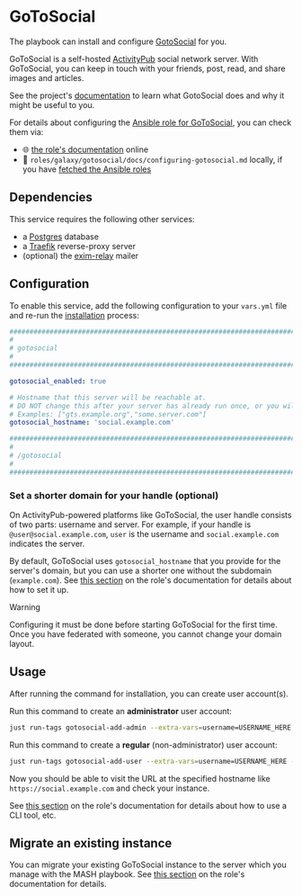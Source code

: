 <!--
SPDX-FileCopyrightText: 2020 - 2024 MDAD project contributors
SPDX-FileCopyrightText: 2020 - 2024 Slavi Pantaleev
SPDX-FileCopyrightText: 2020 Aaron Raimist
SPDX-FileCopyrightText: 2020 Chris van Dijk
SPDX-FileCopyrightText: 2020 Dominik Zajac
SPDX-FileCopyrightText: 2020 Mickaël Cornière
SPDX-FileCopyrightText: 2022 François Darveau
SPDX-FileCopyrightText: 2022 Julian Foad
SPDX-FileCopyrightText: 2022 Warren Bailey
SPDX-FileCopyrightText: 2023 Antonis Christofides
SPDX-FileCopyrightText: 2023 Felix Stupp
SPDX-FileCopyrightText: 2023 Julian-Samuel Gebühr
SPDX-FileCopyrightText: 2023 Pierre 'McFly' Marty
SPDX-FileCopyrightText: 2024 - 2025 Suguru Hirahara

SPDX-License-Identifier: AGPL-3.0-or-later
-->

# GoToSocial

The playbook can install and configure [GotoSocial](https://gotosocial.org/) for you.

GoToSocial is a self-hosted [ActivityPub](https://activitypub.rocks/) social network server. With GoToSocial, you can keep in touch with your friends, post, read, and share images and articles.

See the project's [documentation](https://docs.gotosocial.org/) to learn what GotoSocial does and why it might be useful to you.

For details about configuring the [Ansible role for GoToSocial](https://github.com/mother-of-all-self-hosting/ansible-role-gotosocial), you can check them via:
- 🌐 [the role's documentation](https://github.com/mother-of-all-self-hosting/ansible-role-gotosocial/blob/main/docs/configuring-gotosocial.md) online
- 📁 `roles/galaxy/gotosocial/docs/configuring-gotosocial.md` locally, if you have [fetched the Ansible roles](../installing.md)

## Dependencies

This service requires the following other services:

- a [Postgres](postgres.md) database
- a [Traefik](traefik.md) reverse-proxy server
- (optional) the [exim-relay](exim-relay.md) mailer

## Configuration

To enable this service, add the following configuration to your `vars.yml` file and re-run the [installation](../installing.md) process:

```yaml
########################################################################
#                                                                      #
# gotosocial                                                           #
#                                                                      #
########################################################################

gotosocial_enabled: true

# Hostname that this server will be reachable at.
# DO NOT change this after your server has already run once, or you will break things!
# Examples: ["gts.example.org","some.server.com"]
gotosocial_hostname: 'social.example.com'

########################################################################
#                                                                      #
# /gotosocial                                                          #
#                                                                      #
########################################################################
```

### Set a shorter domain for your handle (optional)

On ActivityPub-powered platforms like GoToSocial, the user handle consists of two parts: username and server. For example, if your handle is `@user@social.example.com`, `user` is the username and `social.example.com` indicates the server.

By default, GoToSocial uses `gotosocial_hostname` that you provide for the server's domain, but you can use a shorter one without the subdomain (`example.com`). See [this section](https://github.com/mother-of-all-self-hosting/ansible-role-gotosocial/blob/main/docs/configuring-gotosocial.md#set-a-shorter-domain-for-your-handle-optional) on the role's documentation for details about how to set it up.

> [!WARNING]
> Configuring it must be done before starting GoToSocial for the first time. Once you have federated with someone, you cannot change your domain layout.

## Usage

After running the command for installation, you can create user account(s).

Run this command to create an **administrator** user account:

```sh
just run-tags gotosocial-add-admin --extra-vars=username=USERNAME_HERE --extra-vars=password=PASSWORD_HERE --extra-vars=email=EMAIL_ADDRESS_HERE
```

Run this command to create a **regular** (non-administrator) user account:

```sh
just run-tags gotosocial-add-user --extra-vars=username=USERNAME_HERE --extra-vars=password=PASSWORD_HERE --extra-vars=email=EMAIL_ADDRESS_HERE
```

Now you should be able to visit the URL at the specified hostname like `https://social.example.com` and check your instance.

See [this section](https://github.com/mother-of-all-self-hosting/ansible-role-gotosocial/blob/main/docs/configuring-gotosocial.md#usage) on the role's documentation for details about how to use a CLI tool, etc.

## Migrate an existing instance

You can migrate your existing GoToSocial instance to the server which you manage with the MASH playbook. See [this section](https://github.com/mother-of-all-self-hosting/ansible-role-gotosocial/blob/main/docs/configuring-gotosocial.md#migrate-an-existing-instance) on the role's documentation for details.
